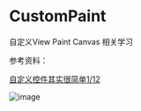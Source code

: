 # CustomPaint
自定义View Paint Canvas 相关学习

参考资料：

[ 自定义控件其实很简单1/12](http://blog.csdn.net/aigestudio/article/details/41212583)

![image](https://github.com/bux-git/CustomPaint/raw/master/videopaint.gif)
